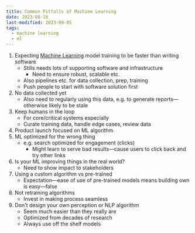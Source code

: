 ```yaml
---
title: Common Pitfalls of Machine Learning
date: 2023-08-18
last-modified: 2023-09-05
tags:
  - machine learning
  - ml
---
```


1. Expecting [Machine Learning](Machine%20Learning.md) model training to be faster than writing software
	- Stills needs lots of supporting software and infrastructure
		- Need to ensure robust, scalable etc.
	- Also pipelines etc. for data collection, prep, training
	- Push people to start with software solution first
1. No data collected yet
	- Also need to regularly using this data, e.g. to generate reports—otherwise likely to be stale
1. Keep humans in the loop
	- For core/critical systems especially
	- Curate training data, handle edge cases, review data
1. Product launch focused on ML algorithm
2. ML optimized for the wrong thing
	- e.g. search optimized for engagement (clicks)
		- Might learn to serve bad results—cause users to click back and try other links
1. Is your ML improving things in the real world?
	- Need to show impact to stakeholders
1. Using a custom algorithm vs pre-trained
	- Expectation—ease of use of pre-trained models means building own is easy—false
1. Not retraining algorithms
	- Invest in making process seamless
1. Don't design your own perception or NLP algorithm
	- Seem much easier than they really are
	- Optimized from decades of research
	- Always use off the shelf models
